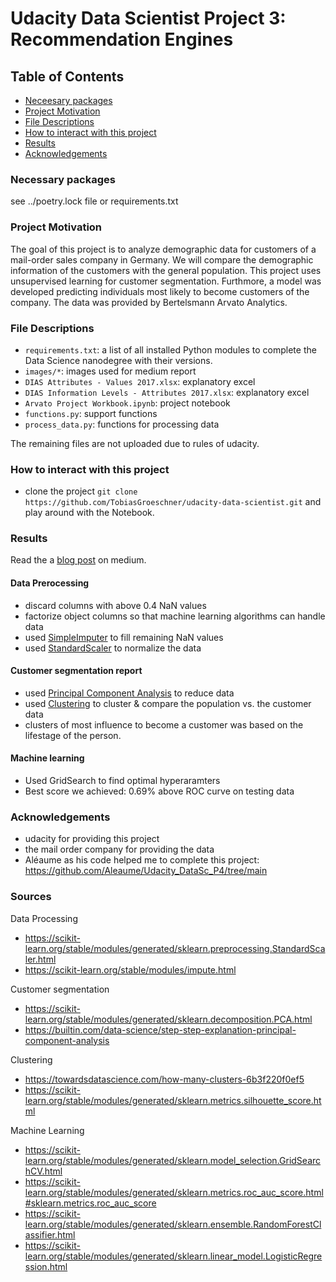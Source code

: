 # Udacity Data Scientist Project 3: Recommendation Engines

## Table of Contents
 * [Neceesary packages](#Necessary-packages)
 * [Project Motivation](#project-motivation)
 * [File Descriptions](#file-descriptions)
 * [How to interact with this project](#how-to-interact-with-this-project)
 * [Results](#results)
 * [Acknowledgements](#Acknowledgements)



### Necessary packages

see ../poetry.lock file or requirements.txt 

### Project Motivation

The goal of this project is to analyze demographic data for customers of a mail-order sales company in Germany. We will compare the demographic information of the customers with the general population. This project uses unsupervised learning for customer segmentation. Furthmore, a model was developed predicting individuals most likely to become customers of the company. The data was provided by Bertelsmann Arvato Analytics.


### File Descriptions

- `requirements.txt`:  a list of all installed Python modules to complete the Data Science nanodegree with their versions.
- `images/*`: images used for medium report
- `DIAS Attributes - Values 2017.xlsx`: explanatory excel
- `DIAS Information Levels - Attributes 2017.xlsx`: explanatory excel
- `Arvato Project Workbook.ipynb`: project notebook
- `functions.py`: support functions
- `process_data.py`: functions for processing data

The remaining files are not uploaded due to rules of udacity.

### How to interact with this project
- clone the project `git clone https://github.com/TobiasGroeschner/udacity-data-scientist.git` and play around with the Notebook.

### Results

Read the a [blog post](https://medium.com/@tobias.groeschner/udacity-data-scientist-project-4-customer-segmentation-report-for-arvato-financial-services-eb3d9095ee6d) on medium.

#### Data Prerocessing
 - discard columns with above 0.4 NaN values
 - factorize object columns so that machine learning algorithms can handle data
 - used [SimpleImputer](https://scikit-learn.org/stable/modules/impute.html) to fill remaining NaN values
 - used [StandardScaler](https://scikit-learn.org/stable/modules/generated/sklearn.preprocessing.StandardScaler.html) to normalize the data


#### Customer segmentation report
 - used [Principal Component Analysis](https://scikit-learn.org/stable/modules/generated/sklearn.decomposition.PCA.html) to reduce data
 - used [Clustering](https://towardsdatascience.com/how-many-clusters-6b3f220f0ef5) to cluster & compare the population vs. the customer data
 - clusters of most influence to become a customer was based on the lifestage of the person.

#### Machine learning

 - Used GridSearch to find optimal hyperaramters
 - Best score we achieved: 0.69% above ROC curve on testing data


### Acknowledgements

- udacity for providing this project
- the mail order company for providing the data
- Aléaume as his code helped me to complete this project: https://github.com/Aleaume/Udacity_DataSc_P4/tree/main

### Sources

Data Processing
- https://scikit-learn.org/stable/modules/generated/sklearn.preprocessing.StandardScaler.html
- https://scikit-learn.org/stable/modules/impute.html

Customer segmentation
- https://scikit-learn.org/stable/modules/generated/sklearn.decomposition.PCA.html
- https://builtin.com/data-science/step-step-explanation-principal-component-analysis


Clustering
- https://towardsdatascience.com/how-many-clusters-6b3f220f0ef5
- https://scikit-learn.org/stable/modules/generated/sklearn.metrics.silhouette_score.html

Machine Learning
- https://scikit-learn.org/stable/modules/generated/sklearn.model_selection.GridSearchCV.html
- https://scikit-learn.org/stable/modules/generated/sklearn.metrics.roc_auc_score.html#sklearn.metrics.roc_auc_score
- https://scikit-learn.org/stable/modules/generated/sklearn.ensemble.RandomForestClassifier.html
- https://scikit-learn.org/stable/modules/generated/sklearn.linear_model.LogisticRegression.html

